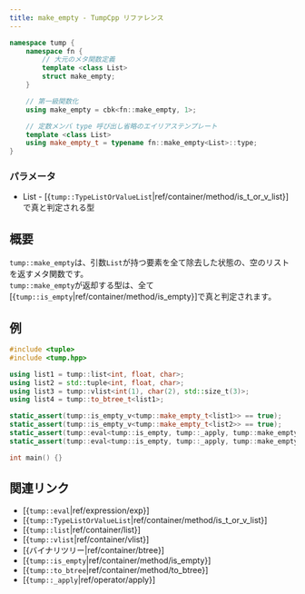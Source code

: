```yaml
---
title: make_empty - TumpCpp リファレンス
---
```


```cpp
namespace tump {
    namespace fn {
        // 大元のメタ関数定義
        template <class List>
        struct make_empty;
    }

    // 第一級関数化
    using make_empty = cbk<fn::make_empty, 1>;

    // 定数メンバ type 呼び出し省略のエイリアステンプレート
    template <class List>
    using make_empty_t = typename fn::make_empty<List>::type;
}
```

### パラメータ

- List - [{`tump::TypeListOrValueList`|ref/container/method/is_t_or_v_list}]で真と判定される型

## 概要

`tump::make_empty`は、引数`List`が持つ要素を全て除去した状態の、空のリストを返すメタ関数です。  
`tump::make_empty`が返却する型は、全て[{`tump::is_empty`|ref/container/method/is_empty}]で真と判定されます。

## 例

```cpp
#include <tuple>
#include <tump.hpp>

using list1 = tump::list<int, float, char>;
using list2 = std::tuple<int, float, char>;
using list3 = tump::vlist<int(1), char(2), std::size_t(3)>;
using list4 = tump::to_btree_t<list1>;

static_assert(tump::is_empty_v<tump::make_empty_t<list1>> == true);
static_assert(tump::is_empty_v<tump::make_empty_t<list2>> == true);
static_assert(tump::eval<tump::is_empty, tump::_apply, tump::make_empty, list3>::value == true);
static_assert(tump::eval<tump::is_empty, tump::_apply, tump::make_empty, list4>::value == true);

int main() {}
```

## 関連リンク

- [{`tump::eval`|ref/expression/exp}]
- [{`tump::TypeListOrValueList`|ref/container/method/is_t_or_v_list}]
- [{`tump::list`|ref/container/list}]
- [{`tump::vlist`|ref/container/vlist}]
- [{バイナリツリー|ref/container/btree}]
- [{`tump::is_empty`|ref/container/method/is_empty}]
- [{`tump::to_btree`|ref/container/method/to_btree}]
- [{`tump::_apply`|ref/operator/apply}]
